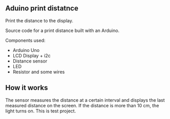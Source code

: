 ## Aduino print distatnce
Print the distance to the display.

Source code for a print distance built with an Arduino.

Components used:
* Arduino Uno
* LCD Display + i2c
* Distance sensor 
* LED
* Resistor and some wires

## How it works

The sensor measures the distance at a certain interval and displays the last measured distance on the screen. If the distance is more than 10 cm, the light turns on. This is test project.

